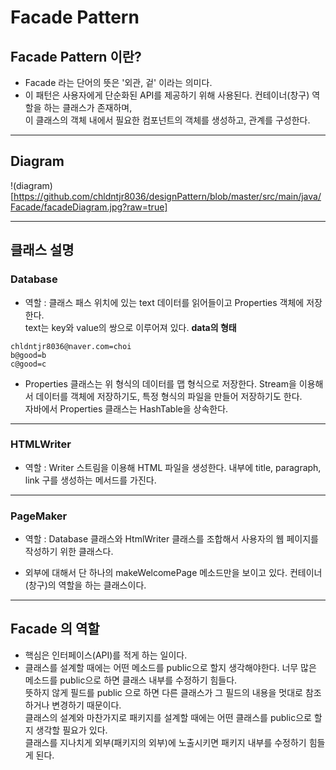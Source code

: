 # Facade Pattern

## Facade Pattern 이란?

* Facade 라는 단어의 뜻은 '외관, 겉' 이라는 의미다. 
* 이 패턴은 사용자에게 단순화된 API를 제공하기 위해 사용된다. 컨테이너(창구) 역할을 하는 클래스가 존재하며,  
이 클래스의 객체 내에서 필요한 컴포넌트의 객체를 생성하고, 관계를 구성한다.

***

## Diagram

!(diagram)[https://github.com/chldntjr8036/designPattern/blob/master/src/main/java/Facade/facadeDiagram.jpg?raw=true]
***

## 클래스 설명

### Database
* 역할 : 클래스 패스 위치에 있는 text 데이터를 읽어들이고 Properties 객체에 저장한다.  
text는 key와 value의 쌍으로 이루어져 있다.
**data의 형태**
```
chldntjr8036@naver.com=choi
b@good=b
c@good=c
```

* Properties 클래스는 위 형식의 데이터를 맵 형식으로 저장한다. Stream을 이용해서 데이터를 객체에 저장하기도, 특정 형식의 파일을 만들어 저장하기도 한다.  
자바에서 Properties 클래스는 HashTable을 상속한다.
***

### HTMLWriter
* 역할 : Writer 스트림을 이용해 HTML 파일을 생성한다. 내부에 title, paragraph, link 구를 생성하는 메서드를 가진다.
***

### PageMaker 
* 역할 : Database 클래스와 HtmlWriter 클래스를 조합해서 사용자의 웹 페이지를 작성하기 위한 클래스다.

* 외부에 대해서 단 하나의 makeWelcomePage 메소드만을 보이고 있다. 컨테이너(창구)의 역할을 하는 클래스이다.
***

## Facade 의 역할

* 핵심은 인터페이스(API)를 적게 하는 일이다.
* 클래스를 설계할 때에는 어떤 메소드를 public으로 할지 생각해야한다. 너무 많은 메소드를 public으로 하면 클래스 내부를 수정하기 힘들다.  
뜻하지 않게 필드를 public 으로 하면 다른 클래스가 그 필드의 내용을 멋대로 참조하거나 변경하기 때문이다.  
클래스의 설계와 마찬가지로 패키지를 설계할 때에는 어떤 클래스를 public으로 할지 생각할 필요가 있다.  
클래스를 지나치게 외부(패키지의 외부)에 노출시키면 패키지 내부를 수정하기 힘들게 된다.



